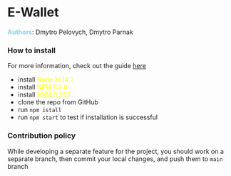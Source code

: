 # E-Wallet

**<span style="color: skyblue">Authors</span>**: Dmytro Pelovych, Dmytro Parnak

### How to install

For more information, check out the guide [here](https://phoenixnap.com/kb/install-node-js-npm-on-windows)

- install <span style="color: yellow">Node 16.14.2</span>
- install <span style="color: yellow">NPM 8.5.0</span>
- install <span style="color: yellow">NVM 0.39.1</span>
- clone the repo from GitHub
- run `npm istall`
- run `npm start` to test if installation is successful

### Contribution policy

While developing a separate feature for the project, you should work on a separate branch,
then commit your local changes, and push them to `main` branch
